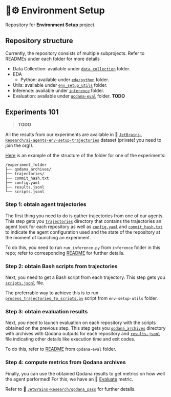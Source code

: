 # 🌱⚙️ Environment Setup

Repository for **Environment Setup** project.

## Repository structure

Currently, the repository consists of multiple subprojects. Refer to READMEs under each folder for more details

* Data Collection: available under [`data_collection`](data_collection/README.md) folder.
* EDA
  * Python: available under [`eda/python`](eda/python/README.md) folder.
* Utils: available under [`env_setup_utils`](env_setup_utils/README.md) folder.
* Inference: available under [`inference`](inference/README.md) folder.
* Evaluation: available under [`qodana-eval`](qodana-eval/README.md) folder. **TODO**

## Experiments 101

> **TODO**

All the results from our experiments are available in 🤗 [`JetBrains-Research/ai-agents-env-setup-trajectories`](https://huggingface.co/datasets/JetBrains-Research/ai-agents-env-setup-trajectories) dataset (private! you need to join the org!).

[Here](https://huggingface.co/datasets/JetBrains-Research/ai-agents-env-setup-trajectories/tree/main/python_baseline) is an example of the structure of the folder for one of the experiments:

```
/experiment_folder
├── qodana_archives/
├── trajectories/
├── commit_hash.txt
├── config.yaml
├── results.jsonl
└── scripts.jsonl
```

### Step 1: obtain agent trajectories

The first thing you need to do is gather trajectories from one of our agents. This step gets you [`trajectories`](https://huggingface.co/datasets/JetBrains-Research/ai-agents-env-setup-trajectories/tree/main/python_baseline/trajectories) directory that contains the trajectories an agent took for each repository as well as [`config.yaml`](https://huggingface.co/datasets/JetBrains-Research/ai-agents-env-setup-trajectories/blob/main/python_baseline/config.yaml) and [`commit_hash.txt`](https://huggingface.co/datasets/JetBrains-Research/ai-agents-env-setup-trajectories/blob/main/python_baseline/commit_hash.txt) to indicate the agent configuration used and the state of the repository at the moment of launching an experiment.

To do this, you need to run `run_inference.py` from `inference` folder in this repo; refer to corresponding [README](ideformer_client/README.md) for further details.

### Step 2: obtain Bash scripts from trajectories

Next, you need to get a Bash script from each trajectory. This step gets you [`scripts.jsonl`](https://huggingface.co/datasets/JetBrains-Research/ai-agents-env-setup-trajectories/blob/main/python_baseline/scripts.jsonl) file.

The preferrable way to achieve this is to run [`process_trajectories_to_scripts.py`](https://jetbrains.team/p/ml-4-se-lab/repositories/ai-agents-env-setup/files/env_setup_utils/env_setup_utils/process_trajectories_to_scripts.py) script from `env-setup-utils` folder. 

### Step 3: obtain evaluation results

Next, you need to launch evaluation on each repository with the scripts obtained on the previous step. This step gets you [`qodana_archives`](https://huggingface.co/datasets/JetBrains-Research/ai-agents-env-setup-trajectories/tree/main/python_baseline/qodana_archives) directory with archives with Qodana outputs for each repository and [`results.jsonl`](https://huggingface.co/datasets/JetBrains-Research/ai-agents-env-setup-trajectories/blob/main/python_baseline/results.jsonl) file indicating other details like execution time and exit codes.

To do this, refer to [README](qodana-eval/README.md) from `qodana-eval` folder.

### Step 4: compute metrics from Qodana archives

Finally, you can use the obtained Qodana results to get metrics on how well the agent performed! For this, we have an 🤗 [Evaluate](https://huggingface.co/docs/evaluate/en/index) metric. 

Refer to 🤗 [`JetBrains-Research/qodana_pass`](https://huggingface.co/spaces/JetBrains-Research/qodana_pass) for further details.